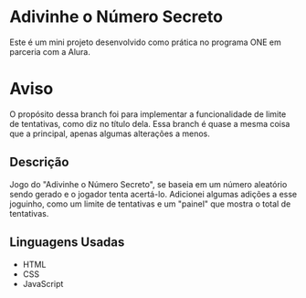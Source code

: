 # Adivinhe o Número Secreto
Este é um mini projeto desenvolvido como prática no programa ONE em parceria com a Alura.
# Aviso
O propósito dessa branch foi para implementar a funcionalidade de limite de tentativas, como diz no título dela. Essa branch é quase a mesma coisa que a principal, apenas algumas alterações a menos.
## Descrição
Jogo do "Adivinhe o Número Secreto", se baseia em um número aleatório sendo gerado e o jogador tenta acertá-lo.
Adicionei algumas adições a esse joguinho, como um limite de tentativas e um "painel" que mostra o total de tentativas.
## Linguagens Usadas
+ HTML
+ CSS
+ JavaScript
